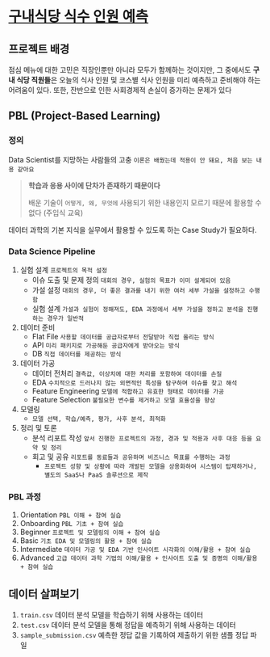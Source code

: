 # [구내식당 식수 인원 예측](https://dacon.io/edu/stage?projectId=1001&stageNumber=1)

## 프로젝트 배경
점심 메뉴에 대한 고민은 직장인뿐만 아니라 모두가 함께하는 것이지만, 그 중에서도 **구내 식당 직원들**은 오늘의 식사 인원 및 코스별 식사 인원을 미리 예측하고 준비해야 하는 어려움이 있다. 또한, 잔반으로 인한 사회경제적 손실이 증가하는 문제가 있다

## PBL (Project-Based Learning)
### 정의
Data Scientist를 지망하는 사람들의 고충 `이론은 배웠는데 적용이 안 돼요, 처음 보는 내용 같아요`

> **학습과 응용 사이에 단차가 존재하기 때문이다**
>
> 배운 기술이 `어떻게, 왜, 무엇에` 사용되기 위한 내용인지 모르기 때문에 활용할 수 없다 (주입식 교육)

데이터 과학의 기본 지식을 실무에서 활용할 수 있도록 하는 Case Study가 필요하다.

### Data Science Pipeline
1. 실험 설계 `프로젝트의 목적 설정`
    - 이슈 도출 및 문제 정의 `대회의 경우, 실험의 목표가 이미 설계되어 있음`
    - 가설 설정 `대회의 경우, 더 좋은 결과를 내기 위한 여러 세부 가설을 설정하고 수행함`
    - 실험 설계 `가설과 실험이 정해져도, EDA 과정에서 세부 가설을 정하고 분석을 진행하는 경우가 일반적`
2. 데이터 준비
    - Flat File `사용할 데이터를 공급자로부터 전달받아 직접 올리는 방식`
    - API `미리 패키지로 가공해둔 공급자에게 받아오는 방식`
    - DB `직접 데이터를 제공하는 방식`
3. 데이터 가공
    - 데이터 전처리 `결측값, 이상치에 대한 처리를 포함하여 데이터를 손질`
    - EDA `수치적으로 드러나지 않는 외면적인 특성을 탐구하며 이슈를 찾고 해석`
    - Feature Engineering `모델에 적합하고 유효한 형태로 데이터를 가공`
    - Feature Selection `불필요한 변수를 제거하고 모델 효율성을 향상`
4. 모델링
    - `모델 선택, 학습/예측, 평가, 사후 분석, 최적화`
5. 정리 및 토론
    - 분석 리포트 작성 `앞서 진행한 프로젝트의 과정, 경과 및 적용과 사후 대응 등을 요약 및 정리`
    - 회고 및 공유 `리포트를 동료들과 공유하며 비즈니스 목표를 수행하는 과정`
        - `프로젝트 성향 및 상황에 따라 개발된 모델을 상용화하여 시스템이 탑재하거나, 별도의 SaaS나 PaaS 솔루션으로 제작`

### PBL 과정
1. Orientation `PBL 이해 + 참여 실습`
2. Onboarding `PBL 기초 + 참여 실습`
3. Beginner `프로젝트 및 모델링의 이해 + 참여 실습`
4. Basic `기초 EDA 및 모델링의 활용 + 참여 실습`
5. Intermediate `데이터 가공 및 EDA 기반 인사이트 시각화의 이해/활용 + 참여 실습`
6. Advanced `고급 데이터 과학 기법의 이해/활용 + 인사이트 도출 및 증명의 이해/활용 + 참여 실습`

## 데이터 살펴보기
1. `train.csv` 데이터 분석 모델을 학습하기 위해 사용하는 데이터
2. `test.csv` 데이터 분석 모델을 통해 정답을 예측하기 위해 사용하는 데이터
3. `sample_submission.csv` 예측한 정답 값을 기록하여 제출하기 위한 샘플 정답 파일